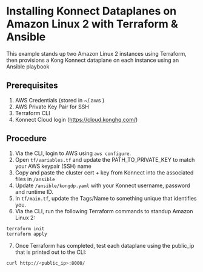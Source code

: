 Installing Konnect Dataplanes on Amazon Linux 2 with Terraform & Ansible
===========================================================

This example stands up two Amazon Linux 2 instances using Terraform, then provisions a Kong Konnect dataplane on each instance using an Ansible playbook

## Prerequisites
1. AWS Credentials (stored in ~/.aws )
2. AWS Private Key Pair for SSH
3. Terraform CLI
4. Konnect Cloud login (https://cloud.konghq.com/)

## Procedure

1. Via the CLI, login to AWS using `aws configure`.
2. Open `tf/variables.tf` and update the PATH_TO_PRIVATE_KEY to match your AWS keypair (SSH) name
3. Copy and paste the cluster cert + key from Konnect into the associated files in `/ansible`
4. Update `/ansible/kongdp.yaml` with your Konnect username, password and runtime ID.
5. In `tf/main.tf`, update the Tags/Name to something unique that identifies you.
6. Via the CLI, run the following Terraform commands to standup Amazon Linux 2:

```bash
terraform init
terraform apply
```
7. Once Terraform has completed, test each dataplane using the public_ip that is printed out to the CLI:

```bash
curl http://<public_ip>:8000/
```